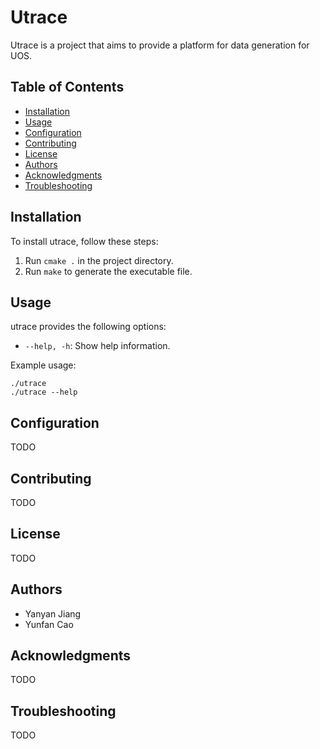 # Utrace

Utrace is a project that aims to provide a platform for data generation for UOS.

## Table of Contents

- [Installation](#installation)
- [Usage](#usage)
- [Configuration](#configuration)
- [Contributing](#contributing)
- [License](#license)
- [Authors](#authors)
- [Acknowledgments](#acknowledgments)
- [Troubleshooting](#troubleshooting)

## Installation

To install utrace, follow these steps:

1. Run `cmake .` in the project directory.
2. Run `make` to generate the executable file.

## Usage

utrace provides the following options:

- `--help, -h`: Show help information.

Example usage:

```
./utrace
./utrace --help
```



## Configuration

TODO

## Contributing

TODO

## License

TODO

## Authors

- Yanyan Jiang
- Yunfan Cao


## Acknowledgments

TODO

## Troubleshooting

TODO
